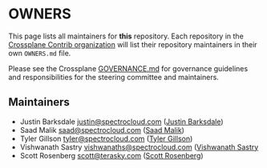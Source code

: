 # OWNERS

This page lists all maintainers for **this** repository. Each repository in the [Crossplane Contrib
organization](https://github.com/crossplane-contrib/) will list their repository maintainers in their own
`OWNERS.md` file.

Please see the Crossplane
[GOVERNANCE.md](https://github.com/crossplane/crossplane/blob/master/GOVERNANCE.md) for governance
guidelines and responsibilities for the steering committee and maintainers.

## Maintainers

* Justin Barksdale <justin@spectrocloud.com> ([Justin Barksdale](https://github.com/3pings))
* Saad Malik <saad@spectrocloud.com> ([Saad Malik](https://github.com/saamalik))
* Tyler Gillson <tyler@spectrocloud.com> ([Tyler Gillson](https://github.com/TylerGillson))
* Vishwanath Sastry <vishwanaths@spectrocloud.com> ([Vishwanath Sastry](https://(https://github.com/vishwanaths))
* Scott Rosenberg <scott@terasky.com> ([Scott Rosenberg](https://github.com/vrabbi))